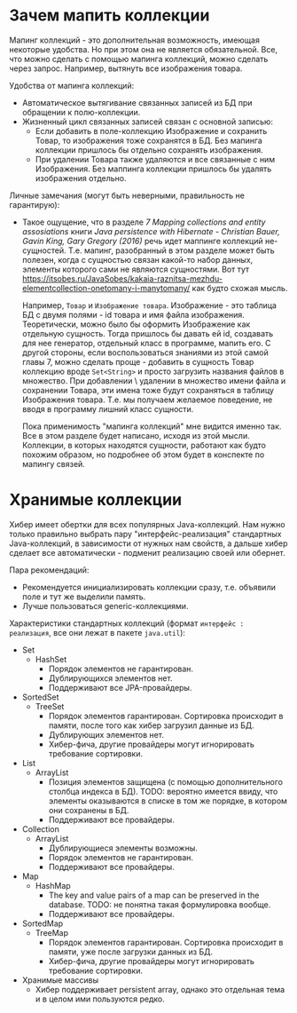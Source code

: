# Зачем мапить коллекции

Мапинг коллекций - это дополнительная возможность, имеющая некоторые удобства. Но при этом она не является обязательной. Все, что можно сделать с помощью мапинга коллекций, можно сделать через запрос. Например, вытянуть все изображения товара.

Удобства от мапинга коллекций:

* Автоматическое вытягивание связанных записей из БД при обращении к полю-коллекции.
* Жизненный цикл связанных записей связан с основной записью:
  * Если добавить в поле-коллекцию Изображение и сохранить Товар, то изображения тоже сохранятся в БД. Без мапинга коллекции пришлось бы отдельно сохранять изображения.
  * При удалении Товара также удаляются и все связанные с ним Изображения. Без маппинга коллекции пришлось бы удалять изображения отдельно.

Личные замечания (могут быть неверными, правильность не гарантирую):

* Такое ощущение, что в разделе *7 Mapping collections and entity assosiations* книги *Java persistence with Hibernate - Christian Bauer, Gavin King, Gary Gregory (2016)* речь идет маппинге коллекций не-сущностей. Т.е. мапинг, разобранный в этом разделе может быть полезен, когда с сущностью связан какой-то набор данных, элементы которого сами не являются сущностями. Вот тут https://itsobes.ru/JavaSobes/kakaia-raznitsa-mezhdu-elementcollection-onetomany-i-manytomany/ как будто схожая мысль.

  Например, `Товар` и `Изображение товара`. Изображение - это таблица БД с двумя полями - id товара и имя файла изображения. Теоретически, можно было бы оформить Изображение как отдельную сущность. Тогда пришлось бы давать ей id, создавать для нее генератор, отдельный класс в программе, мапить его. С другой стороны, если воспользоваться знаниями из этой самой главы 7, можно сделать проще - добавить в сущность Товар коллекцию вроде `Set<String>` и просто загрузить названия файлов в множество. При добавлении \ удалении в множество имени файла и сохранении Товара, эти имена тоже будут сохраняться в таблицу Изображения товара. Т.е. мы получаем желаемое поведение, не вводя в программу лишний класс сущности.

  Пока применимость "мапинга коллекций" мне видится именно так. Все в этом разделе будет написано, исходя из этой мысли. Коллекции, в которых находятся сущности, работают как будто похожим образом, но подробнее об этом будет в конспекте по мапингу связей.

# Хранимые коллекции

Хибер имеет обертки для всех популярных Java-коллекций. Нам нужно только правильно выбрать пару "интерфейс-реализация" стандартных Java-коллекций, в зависимости от нужных нам свойств, а дальше хибер сделает все автоматически - подменит реализацию своей или обернет.

Пара рекомендаций:

* Рекомендуется инициализировать коллекции сразу, т.е. объявили поле и тут же выделили память.
* Лучше пользоваться generic-коллекциями.

Характеристики стандартных коллекций (формат `интерфейс : реализация`, все они лежат в пакете `java.util`):

* Set
  * HashSet
    * Порядок элементов не гарантирован.
    * Дублирующихся элементов нет.
    * Поддерживают все JPA-провайдеры.
* SortedSet
  * TreeSet
    * Порядок элементов гарантирован. Сортировка происходит в памяти, после того как хибер загрузил данные из БД.
    * Дублирующих элементов нет.
    * Хибер-фича, другие провайдеры могут игнорировать требование сортировки.
* List
  * ArrayList
    * Позиция элементов защищена (с помощью дополнительного столбца индекса в БД). TODO: вероятно имеется ввиду, что элементы оказываются в списке в том же порядке, в котором они сохранены в БД.
    * Поддерживают все провайдеры.
* Collection
  * ArrayList
    * Дублирующиеся элементы возможны.
    * Порядок элементов не гарантирован.
    * Поддерживают все провайдеры.
* Map
  * HashMap
    * The key and value pairs of a map can be preserved in the database. TODO: не понятна такая формулировка вообще.
    * Поддерживают все провайдеры.
* SortedMap
  * TreeMap
    * Порядок элементов гарантирован. Сортировка происходит в памяти, уже после загрузки данных из БД.
    * Хибер-фича, другие провайдеры могут игнорировать требование сортировки.
* Хранимые массивы
  * Хибер поддерживает persistent array, однако это отдельная тема и в целом ими пользуются редко.